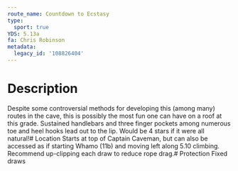 ```yaml
---
route_name: Countdown to Ecstasy
type:
  sport: true
YDS: 5.13a
fa: Chris Robinson
metadata:
  legacy_id: '108826404'
---
```

# Description
Despite some controversial methods for developing this (among many) routes in the cave, this is possibly the most fun one can have on a roof at this grade. Sustained handlebars and three finger pockets among numerous toe and heel hooks lead out to the lip. Would be 4 stars if it were all natural!# Location
Starts at top of Captain Caveman, but can also be accessed as if starting Whamo (11b) and moving left along 5.10 climbing. Recommend up-clipping each draw to reduce rope drag.# Protection
Fixed draws